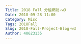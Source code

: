 ```yaml
---
Title: 2018 Fall 分組網誌-w3
Date: 2018-09-28 11:00
Category: Misc
Tags: 2018Fall
Slug: 2018-Fall-Project-Blog-w3
Author: 40623135
---
```



<!-- PELICAN_END_SUMMARY -->